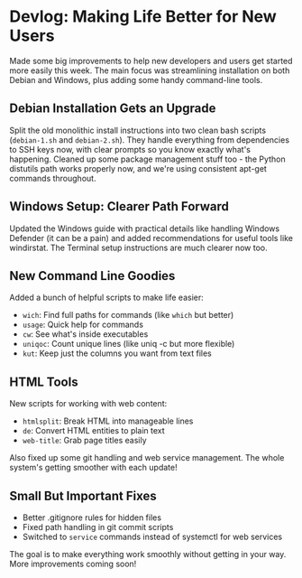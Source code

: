 # Devlog: Making Life Better for New Users

Made some big improvements to help new developers and users get started more easily this week. The main focus was streamlining installation on both Debian and Windows, plus adding some handy command-line tools.

## Debian Installation Gets an Upgrade
Split the old monolithic install instructions into two clean bash scripts (`debian-1.sh` and `debian-2.sh`). They handle everything from dependencies to SSH keys now, with clear prompts so you know exactly what's happening. Cleaned up some package management stuff too - the Python distutils path works properly now, and we're using consistent apt-get commands throughout.

## Windows Setup: Clearer Path Forward
Updated the Windows guide with practical details like handling Windows Defender (it can be a pain) and added recommendations for useful tools like windirstat. The Terminal setup instructions are much clearer now too.

## New Command Line Goodies
Added a bunch of helpful scripts to make life easier:
- `wich`: Find full paths for commands (like `which` but better)
- `usage`: Quick help for commands
- `cw`: See what's inside executables
- `uniqoc`: Count unique lines (like uniq -c but more flexible)
- `kut`: Keep just the columns you want from text files

## HTML Tools
New scripts for working with web content:
- `htmlsplit`: Break HTML into manageable lines
- `de`: Convert HTML entities to plain text
- `web-title`: Grab page titles easily

Also fixed up some git handling and web service management. The whole system's getting smoother with each update!

## Small But Important Fixes
- Better .gitignore rules for hidden files
- Fixed path handling in git commit scripts
- Switched to `service` commands instead of systemctl for web services

The goal is to make everything work smoothly without getting in your way. More improvements coming soon!
